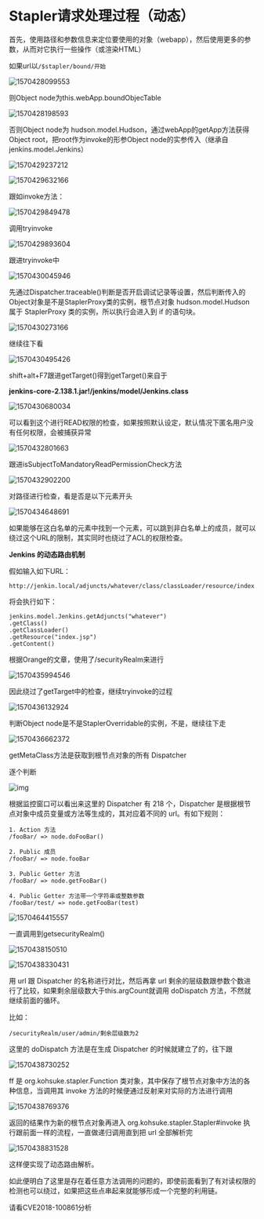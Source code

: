 # Stapler请求处理过程（动态）

首先，使用路径和参数信息来定位要使用的对象（webapp），然后使用更多的参数，从而对它执行一些操作（或渲染HTML）





如果url以`/$stapler/bound/开始`

![1570428099553](README.assets/1570428099553.png)

则Object node为this.webApp.boundObjecTable

![1570428198593](README.assets/1570428198593.png)

否则Object node为 hudson.model.Hudson，通过webApp的getApp方法获得Object root，把root作为invoke的形参Object node的实参传入（继承自 jenkins.model.Jenkins）

![1570429237212](README.assets/1570429237212.png)



![1570429632166](README.assets/1570429632166.png)



跟如invoke方法：

![1570429849478](README.assets/1570429849478.png)

调用tryinvoke

![1570429893604](README.assets/1570429893604.png)

跟进tryinvoke中

![1570430045946](README.assets/1570430045946.png)

先通过Dispatcher.traceable()判断是否开启调试记录等设置，然后判断传入的Object对象是不是StaplerProxy类的实例，根节点对象 hudson.model.Hudson 属于 StaplerProxy 类的实例，所以执行会进入到 if 的语句块。

![1570430273166](README.assets/1570430273166.png)

继续往下看

![1570430495426](README.assets/1570430495426.png)

shift+alt+F7跟进getTarget()得到getTarget()来自于

**jenkins-core-2.138.1.jar!/jenkins/model/Jenkins.class**

![1570430680034](README.assets/1570430680034.png)

可以看到这个进行READ权限的检查，如果按照默认设定，默认情况下匿名用户没有任何权限，会被捕获异常

![1570432801663](README.assets/1570432801663.png)

跟进isSubjectToMandatoryReadPermissionCheck方法

![1570432902200](README.assets/1570432902200.png)

对路径进行检查，看是否是以下元素开头

![1570434648691](README.assets/1570434648691.png)

如果能够在这白名单的元素中找到一个元素，可以跳到非白名单上的成员，就可以绕过这个URL的限制，其实同时也绕过了ACL的权限检查。





**Jenkins 的动态路由机制**

假如输入如下URL：

```
http://jenkin.local/adjuncts/whatever/class/classLoader/resource/index.jsp/content
```

将会执行如下：

```
jenkins.model.Jenkins.getAdjuncts("whatever") 
.getClass()
.getClassLoader()
.getResource("index.jsp")
.getContent()
```



根据Orange的文章，使用了/securityRealm来进行



![1570435994546](README.assets/1570435994546.png)

因此绕过了getTarget中的检查，继续tryinvoke的过程

![1570436132924](README.assets/1570436132924.png)

判断Object node是不是StaplerOverridable的实例，不是，继续往下走

![1570436662372](README.assets/1570436662372.png)

getMetaClass方法是获取到根节点对象的所有 Dispatcher

逐个判断

![img](README.assets/5d3d521c1682011127.jpg)

根据监控窗口可以看出来这里的 Dispatcher 有 218 个，Dispatcher 是根据根节点对象中成员变量或方法等生成的，其对应着不同的 url。有如下规则：

```
1. Action 方法
/fooBar/ => node.doFooBar()

2. Public 成员
/fooBar/ => node.fooBar

3. Public Getter 方法
/fooBar/ => node.getFooBar()

4. Public Getter 方法带一个字符串或整数参数
/fooBar/test/ => node.getFooBar(test)
```

![1570464415557](README.assets/1570464415557.png)

一直调用到getsecurityRealm()

![1570438150510](README.assets/1570438150510.png)



![1570438330431](README.assets/1570438330431.png)



用 url 跟 Dispatcher 的名称进行对比，然后再拿 url 剩余的层级数跟参数个数进行了比较，如果剩余层级数大于this.argCount就调用 doDispatch 方法，不然就继续前面的循环。

比如：

```
/securityRealm/user/admin/剩余层级数为2
```

这里的 doDispatch 方法是在生成 Dispatcher 的时候就建立了的，往下跟

![1570438730252](README.assets/1570438730252.png)



 ff 是 org.kohsuke.stapler.Function 类对象，其中保存了根节点对象中方法的各种信息，当调用其 invoke 方法的时候便通过反射来对实际的方法进行调用

![1570438769376](README.assets/1570438769376.png)

返回的结果作为新的根节点对象再进入 org.kohsuke.stapler.Stapler#invoke 执行跟前面一样的流程，一直做递归调用直到把 url 全部解析完

![1570438831528](README.assets/1570438831528.png)



这样便实现了动态路由解析。

如此便明白了这里是存在着任意方法调用的问题的，即使前面看到了有对读权限的检测也可以绕过，如果把这些点串起来就能够形成一个完整的利用链。

请看CVE2018-100861分析